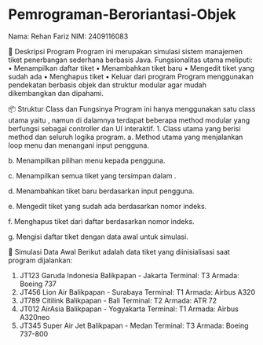 # Pemrograman-Beroriantasi-Objek

Nama: Rehan Fariz
NIM: 2409116083

📌 Deskripsi Program
Program ini merupakan simulasi sistem manajemen tiket penerbangan sederhana berbasis Java. Fungsionalitas utama meliputi:
• 	Menampilkan daftar tiket
• 	Menambahkan tiket baru
• 	Mengedit tiket yang sudah ada
• 	Menghapus tiket
• 	Keluar dari program
Program menggunakan pendekatan berbasis objek dan struktur modular agar mudah dikembangkan dan dipahami.

📦 Struktur Class dan Fungsinya
Program ini hanya menggunakan satu class utama yaitu , namun di dalamnya terdapat beberapa method modular yang berfungsi sebagai controller dan UI interaktif.
1. 
Class utama yang berisi method  dan seluruh logika program.
a. 
Method utama yang menjalankan loop menu dan menangani input pengguna.

b. 
Menampilkan pilihan menu kepada pengguna.

c. 
Menampilkan semua tiket yang tersimpan dalam .

d. 
Menambahkan tiket baru berdasarkan input pengguna.

e. 
Mengedit tiket yang sudah ada berdasarkan nomor indeks.

f. 
Menghapus tiket dari daftar berdasarkan nomor indeks.

g. 
Mengisi daftar tiket dengan data awal untuk simulasi.


🧪 Simulasi Data Awal
Berikut adalah data tiket yang diinisialisasi saat program dijalankan:
1. 	JT123  Garuda Indonesia  Balikpapan - Jakarta  Terminal: T3  Armada: Boeing 737
2. 	JT456  Lion Air  Balikpapan - Surabaya  Terminal: T1  Armada: Airbus A320
3. 	JT789  Citilink  Balikpapan - Bali  Terminal: T2  Armada: ATR 72
4. 	JT012  AirAsia  Balikpapan - Yogyakarta  Terminal: T1  Armada: Airbus A320neo
5. 	JT345  Super Air Jet  Balikpapan - Medan  Terminal: T3  Armada: Boeing 737-800
